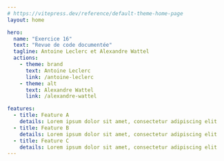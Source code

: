 ```yaml
---
# https://vitepress.dev/reference/default-theme-home-page
layout: home

hero:
  name: "Exercice 16"
  text: "Revue de code documentée"
  tagline: Antoine Leclerc et Alexandre Wattel
  actions:
    - theme: brand
      text: Antoine Leclerc
      link: /antoine-leclerc
    - theme: alt
      text: Alexandre Wattel
      link: /alexandre-wattel

features:
  - title: Feature A
    details: Lorem ipsum dolor sit amet, consectetur adipiscing elit
  - title: Feature B
    details: Lorem ipsum dolor sit amet, consectetur adipiscing elit
  - title: Feature C
    details: Lorem ipsum dolor sit amet, consectetur adipiscing elit
---
```

